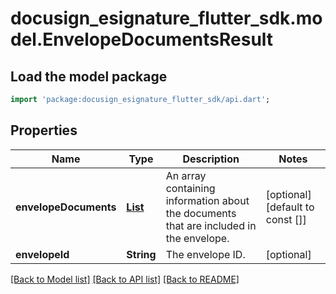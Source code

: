 # docusign_esignature_flutter_sdk.model.EnvelopeDocumentsResult

## Load the model package
```dart
import 'package:docusign_esignature_flutter_sdk/api.dart';
```

## Properties
Name | Type | Description | Notes
------------ | ------------- | ------------- | -------------
**envelopeDocuments** | [**List<EnvelopeDocument>**](EnvelopeDocument.md) | An array containing information about the documents that are included in the envelope. | [optional] [default to const []]
**envelopeId** | **String** | The envelope ID. | [optional] 

[[Back to Model list]](../README.md#documentation-for-models) [[Back to API list]](../README.md#documentation-for-api-endpoints) [[Back to README]](../README.md)


